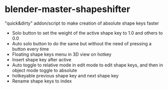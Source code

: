 # blender-master-shapeshifter
 
"quick&dirty" addon/script to make creation of absolute shape keys faster

* Solo button to set the weight of the active shape key to 1.0 and others to 0.0
* Auto solo button to do the same but without the need of pressing a button every time
* Floating shape keys menu in 3D view on hotkey
* Insert shape key after active
* Auto toggle to relative mode in edit mode to edit shape keys, and then in object mode toggle to absolute
* hotkeyable previous shape key and next shape key
* Rename shape keys to index